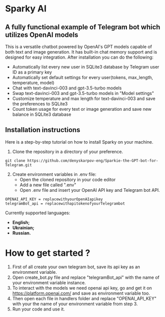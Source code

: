 # Sparky AI


## A fully functional example of Telegram bot which utilizes OpenAI models

This is a versatile chatbot powered by OpenAI's GPT models capable of both text and image generation. It has built-in chat memory support and is designed for easy integration. After installation you can do the following:

* Automatically list every new user in SQLite3 database by Telegram user ID as a primary key
* Automatically set default settings for every user(tokens, max_length, temperature, model)
* Chat with text-davinci-003 and gpt-3.5-turbo models
* Swap text-davinci-003 and gpt-3.5-turbo models in "Model settings"
* Customize temperature and max length for text-davinci-003 and save the preferences to SQLite3
* Count token usage for every text or image generation and save new balance in SQLite3 database

## Installation instructions
Here is a step-by-step tutorial on how to install Sparky on your machine.

1. Clone the repository in a directory of your preference.
```shell
git clone https://github.com/denyskarpov-eng/Sparkie-the-GPT-bot-for-Telegram.git
```
2. Create environment variables in .env file: 
   * Open the cloned repository in your code editor
   * Add a new file called ".env"
   * Open .env file and insert your OpenAI API key and Telegram bot API.
```shell
OPENAI_API_KEY = replacewithyourOpenAIapikey
telegramBot_api = replacewithapitokenofyourTelegrambot
```


Currently supported languages:
- **English;**
- **Ukrainian;**
- **Russian.**

# How to get started ?
1. First of all create your own telegram bot, save its api key as an environment variable.
2. Open create_bot.py file and replace "telegramBot_api" with the name of your environment variable instance.
3. To interact with the models we need openai api key, go and get it on https://platform.openai.com/ and save as environment variable too.
4. Then open each file in handlers folder and replace "OPENAI_API_KEY" with your the name of your environment 
   variable from step 3.
5. Run your code and use it.
